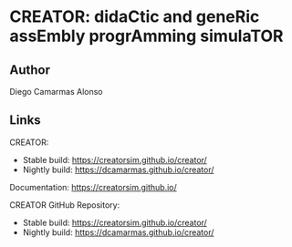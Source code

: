 # CREATOR: didaCtic and geneRic assEmbly progrAmming simulaTOR

## Author
Diego Camarmas Alonso

## Links
CREATOR:
   * Stable  build: https://creatorsim.github.io/creator/
   * Nightly build: https://dcamarmas.github.io/creator/

Documentation:
https://creatorsim.github.io/

CREATOR GitHub Repository:
   * Stable  build: https://creatorsim.github.io/creator/
   * Nightly build: https://dcamarmas.github.io/creator/

